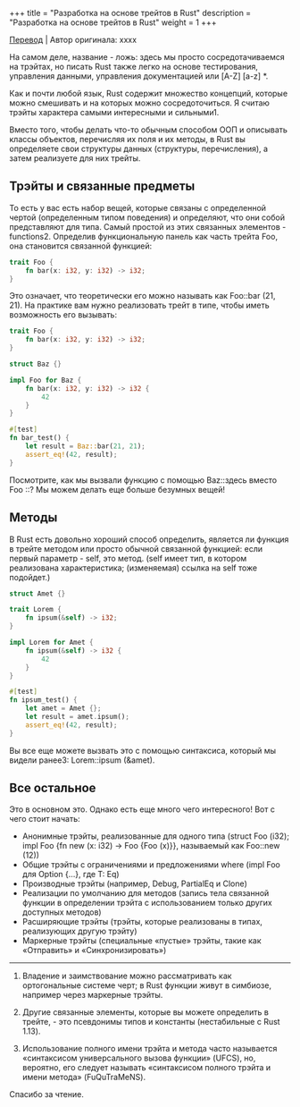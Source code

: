 +++
title = "Разработка на основе трейтов в Rust"
description = "Разработка на основе трейтов в Rust"
weight = 1
+++

[Перевод](https://deterministic.space/trait-driven-development-in-rust.html) | Автор оригинала: xxxx

На самом деле, название - ложь: здесь мы просто сосредотачиваемся на трэйтах, но писать Rust также легко на основе тестирования, управления данными, управления документацией или [A-Z] [a-z] *.

Как и почти любой язык, Rust содержит множество концепций, которые можно смешивать и на которых можно сосредоточиться. Я считаю трэйты характера самыми интересными и сильными1.

Вместо того, чтобы делать что-то обычным способом ООП и описывать классы объектов, перечисляя их поля и их методы, в Rust вы определяете свои структуры данных (структуры, перечисления), а затем реализуете для них трейты.

## Трэйты и связанные предметы

То есть у вас есть набор вещей, которые связаны с определенной чертой (определенным типом поведения) и определяют, что они собой представляют для типа. Самый простой из этих связанных элементов - functions2. Определив функциональную панель как часть трейта Foo, она становится связанной функцией: 

```rust
trait Foo {
    fn bar(x: i32, y: i32) -> i32;
}
```

Это означает, что теоретически его можно называть как Foo::bar (21, 21). На практике вам нужно реализовать трейт в типе, чтобы иметь возможность его вызывать: 

```rust
trait Foo {
    fn bar(x: i32, y: i32) -> i32;
}

struct Baz {}

impl Foo for Baz {
    fn bar(x: i32, y: i32) -> i32 {
        42
    }
}

#[test]
fn bar_test() {
    let result = Baz::bar(21, 21);
    assert_eq!(42, result);
}
```

Посмотрите, как мы вызвали функцию с помощью Baz::здесь вместо Foo ::? Мы можем делать еще больше безумных вещей!

## Методы

В Rust есть довольно хороший способ определить, является ли функция в трейте методом или просто обычной связанной функцией: если первый параметр - self, это метод. (self имеет тип, в котором реализована характеристика; (изменяемая) ссылка на self тоже подойдет.) 

```rust
struct Amet {}

trait Lorem {
    fn ipsum(&self) -> i32;
}

impl Lorem for Amet {
    fn ipsum(&self) -> i32 {
        42
    }
}

#[test]
fn ipsum_test() {
    let amet = Amet {};
    let result = amet.ipsum();
    assert_eq!(42, result);
}
```

Вы все еще можете вызвать это с помощью синтаксиса, который мы видели ранее3: Lorem::ipsum (&amet).

## Все остальное

Это в основном это. Однако есть еще много чего интересного! Вот с чего стоит начать:

- Анонимные трэйты, реализованные для одного типа (struct Foo (i32); impl Foo {fn new (x: i32) -> Foo {Foo (x)}}, называемый как Foo::new (12))
- Общие трэйты с ограничениями и предложениями where (impl<T> Foo для Option<T> {…}, где T: Eq)
- Производные трэйты (например, Debug, PartialEq и Clone)
- Реализации по умолчанию для методов (запись тела связанной функции в определении трэйта с использованием только других доступных методов)
- Расширяющие трэйты (трэйты, которые реализованы в типах, реализующих другую трэйту)
- Маркерные трэйты (специальные «пустые» трэйты, такие как «Отправить» и «Синхронизировать»)

---

1. Владение и заимствование можно рассматривать как ортогональные системе черт; в Rust функции живут в симбиозе, например через маркерные трэйты.

2. Другие связанные элементы, которые вы можете определить в трейте, - это псевдонимы типов и константы (нестабильные с Rust 1.13).

3. Использование полного имени трэйта и метода часто называется «синтаксисом универсального вызова функции» (UFCS), но, вероятно, его следует называть «синтаксисом полного трэйта и имени метода» (FuQuTraMeNS).

Спасибо за чтение.